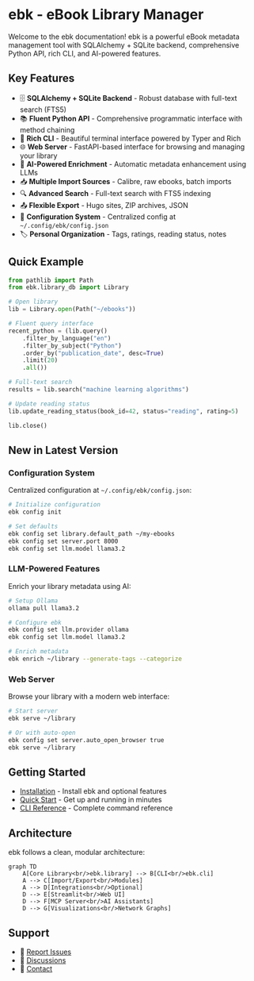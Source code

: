 # ebk - eBook Library Manager

Welcome to the ebk documentation! ebk is a powerful eBook metadata management tool with SQLAlchemy + SQLite backend, comprehensive Python API, rich CLI, and AI-powered features.

## Key Features

- 🗄️ **SQLAlchemy + SQLite Backend** - Robust database with full-text search (FTS5)
- 📚 **Fluent Python API** - Comprehensive programmatic interface with method chaining
- 🎨 **Rich CLI** - Beautiful terminal interface powered by Typer and Rich
- 🌐 **Web Server** - FastAPI-based interface for browsing and managing your library
- 🤖 **AI-Powered Enrichment** - Automatic metadata enhancement using LLMs
- 📥 **Multiple Import Sources** - Calibre, raw ebooks, batch imports
- 🔍 **Advanced Search** - Full-text search with FTS5 indexing
- 📤 **Flexible Export** - Hugo sites, ZIP archives, JSON
- 🔧 **Configuration System** - Centralized config at `~/.config/ebk/config.json`
- 🏷️ **Personal Organization** - Tags, ratings, reading status, notes

## Quick Example

```python
from pathlib import Path
from ebk.library_db import Library

# Open library
lib = Library.open(Path("~/ebooks"))

# Fluent query interface
recent_python = (lib.query()
    .filter_by_language("en")
    .filter_by_subject("Python")
    .order_by("publication_date", desc=True)
    .limit(20)
    .all())

# Full-text search
results = lib.search("machine learning algorithms")

# Update reading status
lib.update_reading_status(book_id=42, status="reading", rating=5)

lib.close()
```

## New in Latest Version

### Configuration System

Centralized configuration at `~/.config/ebk/config.json`:

```bash
# Initialize configuration
ebk config init

# Set defaults
ebk config set library.default_path ~/my-ebooks
ebk config set server.port 8000
ebk config set llm.model llama3.2
```

### LLM-Powered Features

Enrich your library metadata using AI:

```bash
# Setup Ollama
ollama pull llama3.2

# Configure ebk
ebk config set llm.provider ollama
ebk config set llm.model llama3.2

# Enrich metadata
ebk enrich ~/library --generate-tags --categorize
```

### Web Server

Browse your library with a modern web interface:

```bash
# Start server
ebk serve ~/library

# Or with auto-open
ebk config set server.auto_open_browser true
ebk serve ~/library
```

## Getting Started

- [Installation](getting-started/installation.md) - Install ebk and optional features
- [Quick Start](getting-started/quickstart.md) - Get up and running in minutes
- [CLI Reference](user-guide/cli.md) - Complete command reference

## Architecture

ebk follows a clean, modular architecture:

```mermaid
graph TD
    A[Core Library<br/>ebk.library] --> B[CLI<br/>ebk.cli]
    A --> C[Import/Export<br/>Modules]
    A --> D[Integrations<br/>Optional]
    D --> E[Streamlit<br/>Web UI]
    D --> F[MCP Server<br/>AI Assistants]
    D --> G[Visualizations<br/>Network Graphs]
```

## Support

- 🐛 [Report Issues](https://github.com/queelius/ebk/issues)
- 💬 [Discussions](https://github.com/queelius/ebk/discussions)
- 📧 [Contact](mailto:lex@metafunctor.com)